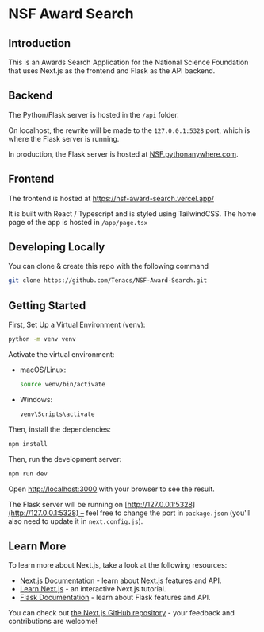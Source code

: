 
NSF Award Search
========================

## Introduction

This is an Awards Search Application for the National Science Foundation that uses Next.js as the frontend and Flask as the API backend. 


## Backend

The Python/Flask server is hosted in the `/api` folder.

On localhost, the rewrite will be made to the `127.0.0.1:5328` port, which is where the Flask server is running.

In production, the Flask server is hosted at [NSF.pythonanywhere.com](https://nsf.pythonanywhere.com/search_award_title?title=coffee).

## Frontend
The frontend is hosted at https://nsf-award-search.vercel.app/

It is built with React / Typescript and is styled using TailwindCSS. The home page of the app is hosted in `/app/page.tsx`



## Developing Locally

You can clone & create this repo with the following command

```bash
git clone https://github.com/Tenacs/NSF-Award-Search.git
```

## Getting Started

First, Set Up a Virtual Environment (venv):

```bash
python -m venv venv
```
Activate the virtual environment:

- macOS/Linux:

  ```bash
  source venv/bin/activate
  ```

- Windows:

  ```bash
  venv\Scripts\activate
  ```

Then, install the dependencies:

```bash
npm install
```

Then, run the development server:

```bash
npm run dev
```

Open [http://localhost:3000](http://localhost:3000) with your browser to see the result.

The Flask server will be running on [http://127.0.0.1:5328](http://127.0.0.1:5328) – feel free to change the port in `package.json` (you'll also need to update it in `next.config.js`).

## Learn More

To learn more about Next.js, take a look at the following resources:

- [Next.js Documentation](https://nextjs.org/docs) - learn about Next.js features and API.
- [Learn Next.js](https://nextjs.org/learn) - an interactive Next.js tutorial.
- [Flask Documentation](https://flask.palletsprojects.com/en/1.1.x/) - learn about Flask features and API.

You can check out [the Next.js GitHub repository](https://github.com/vercel/next.js/) - your feedback and contributions are welcome!
